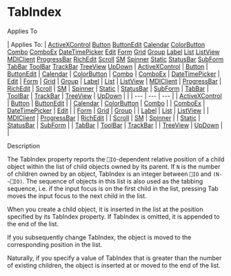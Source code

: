 




<h1 class="heading"><span class="name">TabIndex</span></h1>

Applies To

| Applies To: | [ActiveXControl](./activexcontrol.md) [Button](./button.md) [ButtonEdit](./buttonedit.md) [Calendar](./calendar.md) [ColorButton](./colorbutton.md) [Combo](./combo.md) [ComboEx](./comboex.md) [DateTimePicker](./datetimepicker.md) [Edit](./edit.md) [Form](./form.md) [Grid](./grid.md) [Group](./group.md) [Label](./label.md) [List](./list.md) [ListView](./listview.md) [MDIClient](./mdiclient.md) [ProgressBar](./progressbar.md) [RichEdit](./richedit.md) [Scroll](./scroll.md) [SM](./sm.md) [Spinner](./spinner.md) [Static](./static.md) [StatusBar](./statusbar.md) [SubForm](./subform.md) [TabBar](./tabbar.md) [ToolBar](./toolbar.md) [TrackBar](./trackbar.md) [TreeView](./treeview.md) [UpDown](./updown.md) | [ActiveXControl](./activexcontrol.md) | [Button](./button.md) | [ButtonEdit](./buttonedit.md) | [Calendar](./calendar.md) | [ColorButton](./colorbutton.md) | [Combo](./combo.md) | [ComboEx](./comboex.md) | [DateTimePicker](./datetimepicker.md) | [Edit](./edit.md) | [Form](./form.md) | [Grid](./grid.md) | [Group](./group.md) | [Label](./label.md) | [List](./list.md) | [ListView](./listview.md) | [MDIClient](./mdiclient.md) | [ProgressBar](./progressbar.md) | [RichEdit](./richedit.md) | [Scroll](./scroll.md) | [SM](./sm.md) | [Spinner](./spinner.md) | [Static](./static.md) | [StatusBar](./statusbar.md) | [SubForm](./subform.md) | [TabBar](./tabbar.md) | [ToolBar](./toolbar.md) | [TrackBar](./trackbar.md) | [TreeView](./treeview.md) | [UpDown](./updown.md) |  |
| --- | --- | ---  |
| [ActiveXControl](./activexcontrol.md) | [Button](./button.md) | [ButtonEdit](./buttonedit.md) |
| [Calendar](./calendar.md) | [ColorButton](./colorbutton.md) | [Combo](./combo.md) |
| [ComboEx](./comboex.md) | [DateTimePicker](./datetimepicker.md) | [Edit](./edit.md) |
| [Form](./form.md) | [Grid](./grid.md) | [Group](./group.md) |
| [Label](./label.md) | [List](./list.md) | [ListView](./listview.md) |
| [MDIClient](./mdiclient.md) | [ProgressBar](./progressbar.md) | [RichEdit](./richedit.md) |
| [Scroll](./scroll.md) | [SM](./sm.md) | [Spinner](./spinner.md) |
| [Static](./static.md) | [StatusBar](./statusbar.md) | [SubForm](./subform.md) |
| [TabBar](./tabbar.md) | [ToolBar](./toolbar.md) | [TrackBar](./trackbar.md) |
| [TreeView](./treeview.md) | [UpDown](./updown.md) |  |


Description


The TabIndex property reports the `⎕IO`-dependent relative position of a child object within the list of child objects owned by its parent. If `N` is the number of children owned by an object, TabIndex is an integer between `⎕IO` and `(N-~⎕IO)`. The sequence of objects in this list is also used as the tabbing sequence, i.e. if the input focus is on the first child in the list, pressing Tab moves the input focus to the next child in the list.


When you create a child object, it is inserted in the list at the position specified by its TabIndex property. If TabIndex is omitted, it is appended to the end of the list.


If you subsequently change TabIndex, the object is moved to the corresponding position in the list.


Naturally, if you specify a value of TabIndex that is greater than the number of existing children, the object is inserted at or moved to the end of the list.



